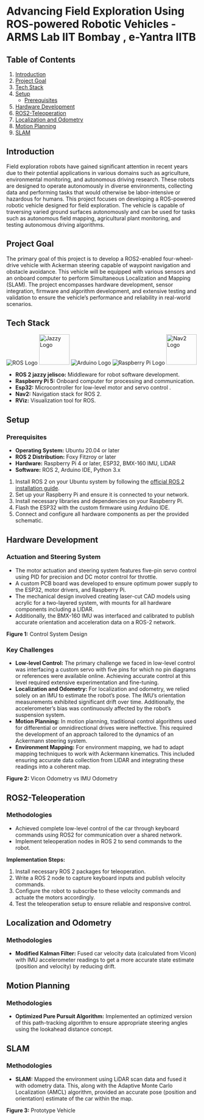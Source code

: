 # Advancing Field Exploration Using ROS-powered Robotic Vehicles - ARMS Lab IIT Bombay , e-Yantra IITB

## Table of Contents
1. [Introduction](#introduction)
2. [Project Goal](#project-goal)
3. [Tech Stack](#tech-stack)
4. [Setup](#setup)
    - [Prerequisites](#prerequisites)
5. [Hardware Development](#hardware-development)
6. [ROS2-Teleoperation](#ros2-teleoperation)
7. [Localization and Odometry](#localization-and-odometry)
8. [Motion Planning](#motion-planning)
9. [SLAM](#slam)

## Introduction
Field exploration robots have gained significant attention in recent years due to their potential applications in various domains such as agriculture, environmental monitoring, and autonomous driving research. These robots are designed to operate autonomously in diverse environments, collecting data and performing tasks that would otherwise be labor-intensive or hazardous for humans. This project focuses on developing a ROS-powered robotic vehicle designed for field exploration. The vehicle is capable of traversing varied ground surfaces autonomously and can be used for tasks such as autonomous field mapping, agricultural plant monitoring, and testing autonomous driving algorithms.

## Project Goal
The primary goal of this project is to develop a ROS2-enabled four-wheel-drive vehicle with Ackerman steering capable of waypoint navigation and obstacle avoidance. This vehicle will be equipped with various sensors and an onboard computer to perform Simultaneous Localization and Mapping (SLAM). The project encompasses hardware development, sensor integration, firmware and algorithm development, and extensive testing and validation to ensure the vehicle’s performance and reliability in real-world scenarios.

## Tech Stack
![ROS Logo](https://upload.wikimedia.org/wikipedia/commons/thumb/b/bb/Ros_logo.svg/85px-Ros_logo.svg.png) 
<img src="https://github.com/user-attachments/assets/221016e3-f4f1-4bc7-b64c-08f458c31085" alt="Jazzy Logo" width="80" height="80"/>
![Arduino Logo](https://upload.wikimedia.org/wikipedia/commons/thumb/8/87/Arduino_Logo.svg/85px-Arduino_Logo.svg.png)  ![Raspberry Pi Logo](https://upload.wikimedia.org/wikipedia/en/thumb/c/cb/Raspberry_Pi_Logo.svg/50px-Raspberry_Pi_Logo.svg.png)
<img src="https://github.com/user-attachments/assets/d05d5f7d-a439-47d1-9e0e-8f6272b9ea4c" alt="Nav2 Logo" width="80" height="80"/>






- **ROS 2 jazzy jelisco:** Middleware for robot software development.
- **Raspberry Pi 5:** Onboard computer for processing and communication.
- **Esp32:** Microcontroller for low-level motor and servo control .
- **Nav2:** Navigation stack for ROS 2.
- **RViz:** Visualization tool for ROS.

## Setup

### Prerequisites
- **Operating System:** Ubuntu 20.04 or later
- **ROS 2 Distribution:** Foxy Fitzroy or later
- **Hardware:** Raspberry Pi 4 or later, ESP32, BMX-160 IMU, LIDAR
- **Software:** ROS 2, Arduino IDE, Python 3.x

1. Install ROS 2 on your Ubuntu system by following the [official ROS 2 installation guide](https://docs.ros.org/en/foxy/Installation.html).
2. Set up your Raspberry Pi and ensure it is connected to your network.
3. Install necessary libraries and dependencies on your Raspberry Pi.
4. Flash the ESP32 with the custom firmware using Arduino IDE.
5. Connect and configure all hardware components as per the provided schematic.

## Hardware Development
### Actuation and Steering System
- The motor actuation and steering system features five-pin servo control using PID for precision and DC motor control for throttle.
- A custom PCB board was developed to ensure optimum power supply to the ESP32, motor drivers, and Raspberry Pi.
- The mechanical design involved creating laser-cut CAD models using acrylic for a two-layered system, with mounts for all hardware components including a LIDAR.
- Additionally, the BMX-160 IMU was interfaced and calibrated to publish accurate orientation and acceleration data on a ROS-2 network.

**Figure 1:** Control System Design

### Key Challenges
- **Low-level Control:** The primary challenge we faced in low-level control was interfacing a custom servo with five pins for which no pin diagrams or references were available online. Achieving accurate control at this level required extensive experimentation and fine-tuning.
- **Localization and Odometry:** For localization and odometry, we relied solely on an IMU to estimate the robot’s pose. The IMU’s orientation measurements exhibited significant drift over time. Additionally, the accelerometer’s bias was continuously affected by the robot’s suspension system.
- **Motion Planning:** In motion planning, traditional control algorithms used for differential or omnidirectional drives were ineffective. This required the development of an approach tailored to the dynamics of an Ackermann steering system.
- **Environment Mapping:** For environment mapping, we had to adapt mapping techniques to work with Ackermann kinematics. This included ensuring accurate data collection from LIDAR and integrating these readings into a coherent map.

**Figure 2:** Vicon Odometry vs IMU Odometry

## ROS2-Teleoperation
### Methodologies
- Achieved complete low-level control of the car through keyboard commands using ROS2 for communication over a shared network.
- Implement teleoperation nodes in ROS 2 to send commands to the robot.

**Implementation Steps:**
1. Install necessary ROS 2 packages for teleoperation.
2. Write a ROS 2 node to capture keyboard inputs and publish velocity commands.
3. Configure the robot to subscribe to these velocity commands and actuate the motors accordingly.
4. Test the teleoperation setup to ensure reliable and responsive control.

## Localization and Odometry
### Methodologies
- **Modified Kalman Filter:** Fused car velocity data (calculated from Vicon) with IMU accelerometer readings to get a more accurate state estimate (position and velocity) by reducing drift.

## Motion Planning
### Methodologies
- **Optimized Pure Pursuit Algorithm:** Implemented an optimized version of this path-tracking algorithm to ensure appropriate steering angles using the lookahead distance concept.

## SLAM
### Methodologies
- **SLAM:** Mapped the environment using LiDAR scan data and fused it with odometry data. This, along with the Adaptive Monte Carlo Localization (AMCL) algorithm, provided an accurate pose (position and orientation) estimate of the car within the map.

**Figure 3:** Prototype Vehicle
